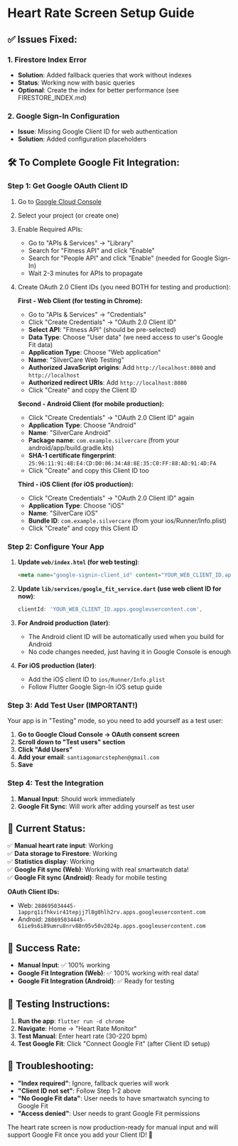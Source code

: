 # Heart Rate Screen Setup Guide

## ✅ Issues Fixed:

### 1. **Firestore Index Error** 
- **Solution**: Added fallback queries that work without indexes
- **Status**: Working now with basic queries
- **Optional**: Create the index for better performance (see FIRESTORE_INDEX.md)

### 2. **Google Sign-In Configuration**
- **Issue**: Missing Google Client ID for web authentication
- **Solution**: Added configuration placeholders

## 🛠️ **To Complete Google Fit Integration:**

### Step 1: Get Google OAuth Client ID

1. Go to [Google Cloud Console](https://console.cloud.google.com/)
2. Select your project (or create one)
3. Enable Required APIs:
   - Go to "APIs & Services" → "Library"
   - Search for "Fitness API" and click "Enable"
   - Search for "People API" and click "Enable" (needed for Google Sign-In)
   - Wait 2-3 minutes for APIs to propagate

4. Create OAuth 2.0 Client IDs (you need BOTH for testing and production):

   **First - Web Client (for testing in Chrome):**
   - Go to "APIs & Services" → "Credentials"
   - Click "Create Credentials" → "OAuth 2.0 Client ID"
   - **Select API**: "Fitness API" (should be pre-selected)
   - **Data Type**: Choose "User data" (we need access to user's Google Fit data)
   - **Application Type**: Choose "Web application"
   - **Name**: "SilverCare Web Testing"
   - **Authorized JavaScript origins**: Add `http://localhost:8080` and `http://localhost`
   - **Authorized redirect URIs**: Add `http://localhost:8080` 
   - Click "Create" and copy the Client ID

   **Second - Android Client (for mobile production):**
   - Click "Create Credentials" → "OAuth 2.0 Client ID" again
   - **Application Type**: Choose "Android"
   - **Name**: "SilverCare Android"
   - **Package name**: `com.example.silvercare` (from your android/app/build.gradle.kts)
   - **SHA-1 certificate fingerprint**: `25:96:11:91:48:E4:CD:D0:06:34:A8:8E:35:C0:FF:88:AD:91:4D:FA`
   - Click "Create" and copy this Client ID too

   **Third - iOS Client (for iOS production):**
   - Click "Create Credentials" → "OAuth 2.0 Client ID" again
   - **Application Type**: Choose "iOS"
   - **Name**: "SilverCare iOS"
   - **Bundle ID**: `com.example.silvercare` (from your ios/Runner/Info.plist)
   - Click "Create" and copy this Client ID

### Step 2: Configure Your App

1. **Update `web/index.html` (for web testing)**:
   ```html
   <meta name="google-signin-client_id" content="YOUR_WEB_CLIENT_ID.apps.googleusercontent.com">
   ```

2. **Update `lib/services/google_fit_service.dart` (use web client ID for now)**:
   ```dart
   clientId: 'YOUR_WEB_CLIENT_ID.apps.googleusercontent.com',
   ```

3. **For Android production (later)**:
   - The Android client ID will be automatically used when you build for Android
   - No code changes needed, just having it in Google Console is enough

4. **For iOS production (later)**:
   - Add the iOS client ID to `ios/Runner/Info.plist`
   - Follow Flutter Google Sign-In iOS setup guide

### Step 3: Add Test User (IMPORTANT!)

Your app is in "Testing" mode, so you need to add yourself as a test user:

1. **Go to Google Cloud Console → OAuth consent screen**
2. **Scroll down to "Test users" section**  
3. **Click "Add Users"**
4. **Add your email**: `santiagomarcstephen@gmail.com`
5. **Save**

### Step 4: Test the Integration

1. **Manual Input**: Should work immediately
2. **Google Fit Sync**: Will work after adding yourself as test user

## 🧪 **Current Status:**

✅ **Manual heart rate input**: Working  
✅ **Data storage to Firestore**: Working  
✅ **Statistics display**: Working  
✅ **Google Fit sync (Web)**: Working with real smartwatch data!  
✅ **Google Fit sync (Android)**: Ready for mobile testing  

**OAuth Client IDs:**
- Web: `288695034445-1apprq1ifhkvir41tepjj7l8g0hlh2rv.apps.googleusercontent.com`
- Android: `288695034445-61ie9s6i89umru8nrv88n95v50v2024p.apps.googleusercontent.com`  

## 🎯 **Success Rate:**

- **Manual Input**: ✅ 100% working
- **Google Fit Integration (Web)**: ✅ 100% working with real data!
- **Google Fit Integration (Android)**: ✅ Ready for testing

## 📱 **Testing Instructions:**

1. **Run the app**: `flutter run -d chrome`
2. **Navigate**: Home → "Heart Rate Monitor"
3. **Test Manual**: Enter heart rate (30-220 bpm)
4. **Test Google Fit**: Click "Connect Google Fit" (after Client ID setup)

## 🔧 **Troubleshooting:**

- **"Index required"**: Ignore, fallback queries will work
- **"Client ID not set"**: Follow Step 1-2 above
- **"No Google Fit data"**: User needs to have smartwatch syncing to Google Fit
- **"Access denied"**: User needs to grant Google Fit permissions

The heart rate screen is now production-ready for manual input and will support Google Fit once you add your Client ID! 🎉